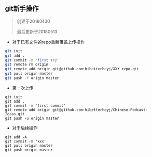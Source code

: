 ## git新手操作

> 创建于20180430
>
> 最后更新于20180513

- 对于已有文件的repo重新覆盖上传操作

```bash
git init
git add .
git commit -m 'first try'
git remote rm origin
git remote add origin git@github.com:hibetterheyj/XXX_repo.git
git pull origin master 
git push -f origin master
```

- 第一次上传

```
git init
git add .
git commit -m "first commit"
git remote add origin git@github.com:hibetterheyj/Chinese-Podcast-Ideas.git
git push -u origin master
```

- 对于后续操作

```
git add -A
git commit -m 'xxx'
git pull origin master
git push origin master
```
